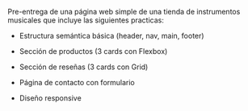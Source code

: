Pre-entrega de una página web simple de una tienda de instrumentos musicales que incluye las siguientes practicas:

+ Estructura semántica básica (header, nav, main, footer)

+ Sección de productos (3 cards con Flexbox)

+ Sección de reseñas (3 cards con Grid)

+ Página de contacto con formulario

+ Diseño responsive
